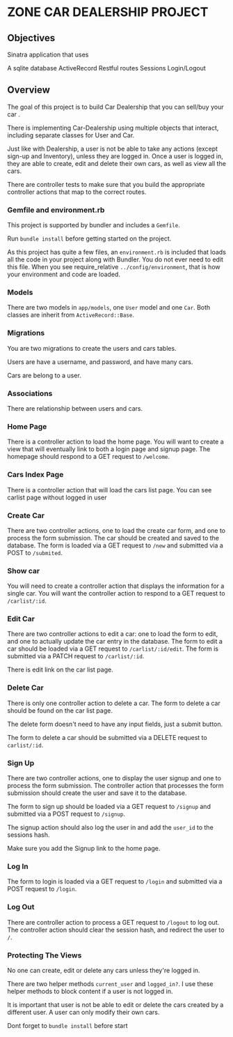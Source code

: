 # ZONE CAR DEALERSHIP PROJECT

## Objectives

Sinatra application that uses

 A sqlite database
 ActiveRecord
 Restful routes
 Sessions
 Login/Logout

## Overview

The goal of this project is to build Car Dealership that you can sell/buy your car .

There is implementing Car-Dealership using multiple objects that interact, including separate classes for User and Car.

Just like with Dealership, a user is not be able to take any actions (except sign-up and Inventory), unless they are logged in. Once a user is logged in, they are
able to create, edit and delete their own cars, as well as view all the
cars.

There are controller tests to make sure that you build the appropriate
controller actions that map to the correct routes.

### Gemfile and environment.rb

This project is supported by bundler and includes a `Gemfile`.

Run `bundle install` before getting started on the project.

As this project has quite a few files, an `environment.rb` is included that
loads all the code in your project along with Bundler. You do not ever need to
edit this file. When you see require_relative `../config/environment`, that is
how your environment and code are loaded.

### Models

There are two models in `app/models`, one `User` model and one
`Car`. Both classes are inherit from `ActiveRecord::Base`.

### Migrations

You are two migrations to create the users and cars tables.

Users are have a username, and password, and have many cars.

Cars are belong to a user.

### Associations

There are relationship between users and cars. 

### Home Page

There is a controller action to load the home page. You will want to create a view that will eventually link to both a login page and signup page. The
homepage should respond to a GET request to `/welcome`.

### Cars Index Page

There is a controller action that will load the cars list page.
You can see carlist page without logged in user

### Create Car

There are two controller actions, one to load the create car form,
and one to process the form submission. The car should be created and saved to the database. The form is loaded via a GET request to `/new` and
submitted via a POST to `/submited`.

### Show car

You will need to create a controller action that displays the information for a
single car. You will want the controller action to respond to a GET request to
`/carlist/:id`.

### Edit Car

There are two controller actions to edit a car: one to load the
form to edit, and one to actually update the car entry in the database. The
form to edit a car should be loaded via a GET request to `/carlist/:id/edit`.
The form is submitted via a PATCH request to `/carlist/:id`.

There is edit link on the car list page.

### Delete Car

There is only  one controller action to delete a car. The form to delete a
car should be found on the car list page.

The delete form doesn't need to have any input fields, just a submit button.

The form to delete a car should be submitted via a DELETE request to `carlist/:id`.

### Sign Up

There are two controller actions, one to display the user signup and
one to process the form submission. The controller action that processes the
form submission should create the user and save it to the database.

The form to sign up should be loaded via a GET request to `/signup` and
submitted via a POST request to `/signup`.

The signup action should also log the user in and add the `user_id` to the sessions hash.

Make sure you add the Signup link to the home page.

### Log In

The form to login is loaded via a GET request to `/login` and submitted via a POST request to `/login`.

### Log Out

There are controller action to process a GET request to `/logout`
to log out. The controller action should clear the session hash, and redirect
the user to `/`.

### Protecting The Views

No one can create, edit or delete any cars unless they're logged in.

There are two helper methods `current_user` and `logged_in?`. I use these helper methods to block content if a user is not logged in.

It is important that  user is not be able to edit or delete the
cars created by a different user. A user can only modify their own cars.

Dont forget to `bundle install` before start

